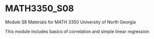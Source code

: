 # MATH3350_S08
Module S8 Materials for MATH 3350 University of North Georgia

This module includes basics of correlation and simple linear regression
